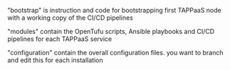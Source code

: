 

"bootstrap" is instruction and code for bootstrapping first TAPPaaS node with a working copy of the CI/CD pipelines

"modules" contain the OpenTufu scripts, Ansible playbooks and CI/CD pipelines for each TAPPaaS service

"configuration" contain the overall configuration files. you want to branch and edit this for each installation